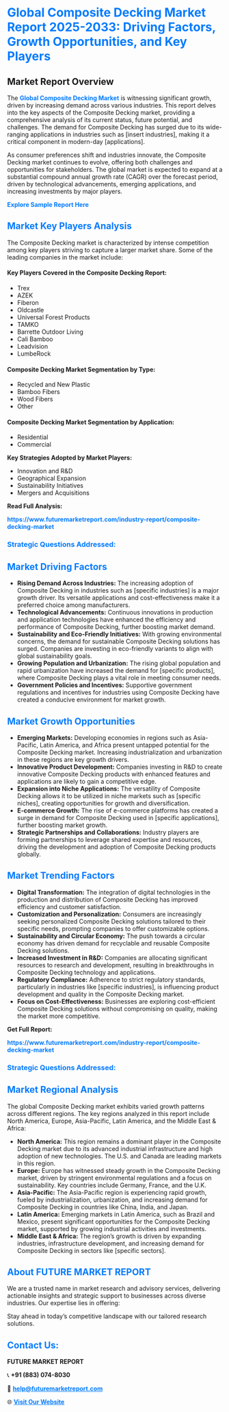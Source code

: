 <h1 style="color: #007BFF;">Global Composite Decking Market Report 2025-2033: Driving Factors, Growth Opportunities, and Key Players</h1>

<section id="overview">
<h2>Market Report Overview</h2>
<p>The <a href="https://www.futuremarketreport.com/industry-report/composite-decking-market" style="color: #007BFF; text-decoration: none;"><strong>Global Composite Decking Market</strong></a> is witnessing significant growth, driven by increasing demand across various industries. This report delves into the key aspects of the Composite Decking market, providing a comprehensive analysis of its current status, future potential, and challenges. The demand for Composite Decking has surged due to its wide-ranging applications in industries such as [insert industries], making it a critical component in modern-day [applications].</p>
<p>As consumer preferences shift and industries innovate, the Composite Decking market continues to evolve, offering both challenges and opportunities for stakeholders. The global market is expected to expand at a substantial compound annual growth rate (CAGR) over the forecast period, driven by technological advancements, emerging applications, and increasing investments by major players.</p>
</section>

<section id="overview">
<p><a href="https://www.futuremarketreport.com/request-sample/reportId=27618" style="color: #007BFF; text-decoration: none;"><strong>Explore Sample Report Here</strong></a></p>
</section>

<section id="key-players">
<h2 style="color: #007BFF;">Market Key Players Analysis</h2>
<p>The Composite Decking market is characterized by intense competition among key players striving to capture a larger market share. Some of the leading companies in the market include:</p>
<h4>Key Players Covered in the Composite Decking Report:</h4>
<ul><li>Trex</li><li>AZEK</li><li>Fiberon</li><li>Oldcastle</li><li>Universal Forest Products</li><li>TAMKO</li><li>Barrette Outdoor Living</li><li>Cali Bamboo</li><li>Leadvision</li><li>LumbeRock</li></ul>
<h4>Composite Decking Market Segmentation by Type:</h4>
<ul><li>Recycled and New Plastic</li><li>Bamboo Fibers</li><li>Wood Fibers</li><li>Other</li></ul>

<h4>Composite Decking Market Segmentation by Application:</h4>
<ul><li>Residential</li><li>Commercial</li></ul>
<p><strong>Key Strategies Adopted by Market Players:</strong></p>
<ul>
<li>Innovation and R&D</li>
<li>Geographical Expansion</li>
<li>Sustainability Initiatives</li>
<li>Mergers and Acquisitions</li>
</ul>
</section>

<section>
<p><strong>Read Full Analysis: </strong></p><a href="https://www.futuremarketreport.com/industry-report/composite-decking-market" style="color: #007BFF; text-decoration: none;"><strong>https://www.futuremarketreport.com/industry-report/composite-decking-market</strong></a>
<h3 style="color: #007BFF;">Strategic Questions Addressed:</h3>
</section>

<section id="driving-factors">
<h2 style="color: #007BFF;">Market Driving Factors</h2>
<ul>
<li><strong>Rising Demand Across Industries:</strong> The increasing adoption of Composite Decking in industries such as [specific industries] is a major growth driver. Its versatile applications and cost-effectiveness make it a preferred choice among manufacturers.</li>
<li><strong>Technological Advancements:</strong> Continuous innovations in production and application technologies have enhanced the efficiency and performance of Composite Decking, further boosting market demand.</li>
<li><strong>Sustainability and Eco-Friendly Initiatives:</strong> With growing environmental concerns, the demand for sustainable Composite Decking solutions has surged. Companies are investing in eco-friendly variants to align with global sustainability goals.</li>
<li><strong>Growing Population and Urbanization:</strong> The rising global population and rapid urbanization have increased the demand for [specific products], where Composite Decking plays a vital role in meeting consumer needs.</li>
<li><strong>Government Policies and Incentives:</strong> Supportive government regulations and incentives for industries using Composite Decking have created a conducive environment for market growth.</li>
</ul>
</section>

<section id="growth-opportunities">
<h2 style="color: #007BFF;">Market Growth Opportunities</h2>
<ul>
<li><strong>Emerging Markets:</strong> Developing economies in regions such as Asia-Pacific, Latin America, and Africa present untapped potential for the Composite Decking market. Increasing industrialization and urbanization in these regions are key growth drivers.</li>
<li><strong>Innovative Product Development:</strong> Companies investing in R&D to create innovative Composite Decking products with enhanced features and applications are likely to gain a competitive edge.</li>
<li><strong>Expansion into Niche Applications:</strong> The versatility of Composite Decking allows it to be utilized in niche markets such as [specific niches], creating opportunities for growth and diversification.</li>
<li><strong>E-commerce Growth:</strong> The rise of e-commerce platforms has created a surge in demand for Composite Decking used in [specific applications], further boosting market growth.</li>
<li><strong>Strategic Partnerships and Collaborations:</strong> Industry players are forming partnerships to leverage shared expertise and resources, driving the development and adoption of Composite Decking products globally.</li>
</ul>
</section>

<section id="trending-factors">
<h2 style="color: #007BFF;">Market Trending Factors</h2>
<ul>
<li><strong>Digital Transformation:</strong> The integration of digital technologies in the production and distribution of Composite Decking has improved efficiency and customer satisfaction.</li>
<li><strong>Customization and Personalization:</strong> Consumers are increasingly seeking personalized Composite Decking solutions tailored to their specific needs, prompting companies to offer customizable options.</li>
<li><strong>Sustainability and Circular Economy:</strong> The push towards a circular economy has driven demand for recyclable and reusable Composite Decking solutions.</li>
<li><strong>Increased Investment in R&D:</strong> Companies are allocating significant resources to research and development, resulting in breakthroughs in Composite Decking technology and applications.</li>
<li><strong>Regulatory Compliance:</strong> Adherence to strict regulatory standards, particularly in industries like [specific industries], is influencing product development and quality in the Composite Decking market.</li>
<li><strong>Focus on Cost-Effectiveness:</strong> Businesses are exploring cost-efficient Composite Decking solutions without compromising on quality, making the market more competitive.</li>
</ul>
</section>

<section>
<p><strong>Get Full Report: </strong></p><a href="https://www.futuremarketreport.com/industry-report/composite-decking-market" style="color: #007BFF; text-decoration: none;"><strong>https://www.futuremarketreport.com/industry-report/composite-decking-market</strong></a>
<h3 style="color: #007BFF;">Strategic Questions Addressed:</h3>
</section>


<section id="regional-analysis">
<h2 style="color: #007BFF;">Market Regional Analysis</h2>
<p>The global Composite Decking market exhibits varied growth patterns across different regions. The key regions analyzed in this report include North America, Europe, Asia-Pacific, Latin America, and the Middle East & Africa:</p>
<ul>
<li><strong>North America:</strong> This region remains a dominant player in the Composite Decking market due to its advanced industrial infrastructure and high adoption of new technologies. The U.S. and Canada are leading markets in this region.</li>
<li><strong>Europe:</strong> Europe has witnessed steady growth in the Composite Decking market, driven by stringent environmental regulations and a focus on sustainability. Key countries include Germany, France, and the U.K.</li>
<li><strong>Asia-Pacific:</strong> The Asia-Pacific region is experiencing rapid growth, fueled by industrialization, urbanization, and increasing demand for Composite Decking in countries like China, India, and Japan.</li>
<li><strong>Latin America:</strong> Emerging markets in Latin America, such as Brazil and Mexico, present significant opportunities for the Composite Decking market, supported by growing industrial activities and investments.</li>
<li><strong>Middle East & Africa:</strong> The region’s growth is driven by expanding industries, infrastructure development, and increasing demand for Composite Decking in sectors like [specific sectors].</li>
</ul>
</section>

<footer>
<h2 style="color: #007BFF;">About FUTURE MARKET REPORT</h2>
<p>We are a trusted name in market research and advisory services, delivering actionable insights and strategic support to businesses across diverse industries. Our expertise lies in offering:</p>

<p>Stay ahead in today’s competitive landscape with our tailored research solutions.</p>

<h2 style="color: #007BFF;">Contact Us:</h2>
<p><strong>FUTURE MARKET REPORT</strong></p>
<p>📞 <strong>+91 (883) 074-8030</strong></p>
<p>📧 <strong><a href="mailto:help@futuremarketreport.com" style="color: #007BFF;">help@futuremarketreport.com</a></strong></p>
<p>🌐 <strong><a href="https://www.futuremarketreport.com/" style="color: #007BFF;">Visit Our Website</a></strong></p>
</footer>